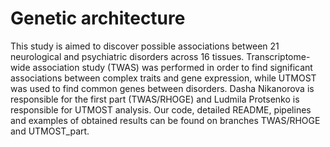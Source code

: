 # Genetic architecture

This study is aimed to discover possible associations between 21 neurological and psychiatric disorders across 16 tissues. Transcriptome-wide association study (TWAS) was performed in order to find significant associations between complex traits and gene expression, while UTMOST was used to find common genes between disorders. Dasha Nikanorova is responsible for the first part (TWAS/RHOGE) and Ludmila Protsenko is responsible for UTMOST analysis. Our code, detailed README, pipelines and examples of obtained results can be found on branches TWAS/RHOGE and UTMOST_part.
